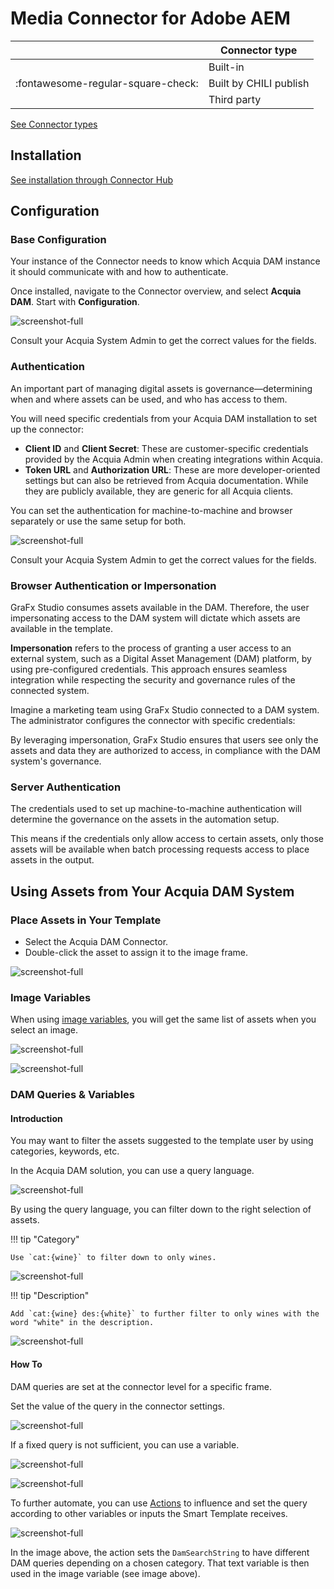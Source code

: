 # Media Connector for Adobe AEM

|  | Connector type |
| --- | --- |
|  | Built-in |
| :fontawesome-regular-square-check: | Built by CHILI publish |
|  | Third party |

[See Connector types](../../concepts/connectors/#types-of-connectors)

## Installation

[See installation through Connector Hub](../../guides/connector-hub/)

## Configuration

### Base Configuration

Your instance of the Connector needs to know which Acquia DAM instance it should communicate with and how to authenticate.

Once installed, navigate to the Connector overview, and select **Acquia DAM**. Start with **Configuration**.

![screenshot-full](config.png)

Consult your Acquia System Admin to get the correct values for the fields.

### Authentication

An important part of managing digital assets is governance—determining when and where assets can be used, and who has access to them.

You will need specific credentials from your Acquia DAM installation to set up the connector:

- **Client ID** and **Client Secret**: These are customer-specific credentials provided by the Acquia Admin when creating integrations within Acquia.
- **Token URL** and **Authorization URL**: These are more developer-oriented settings but can also be retrieved from Acquia documentation. While they are publicly available, they are generic for all Acquia clients.

You can set the authentication for machine-to-machine and browser separately or use the same setup for both.

![screenshot-full](config-auth.png)

Consult your Acquia System Admin to get the correct values for the fields.

### Browser Authentication or Impersonation

GraFx Studio consumes assets available in the DAM. Therefore, the user impersonating access to the DAM system will dictate which assets are available in the template.

**Impersonation** refers to the process of granting a user access to an external system, such as a Digital Asset Management (DAM) platform, by using pre-configured credentials. This approach ensures seamless integration while respecting the security and governance rules of the connected system.

Imagine a marketing team using GraFx Studio connected to a DAM system. The administrator configures the connector with specific credentials:

By leveraging impersonation, GraFx Studio ensures that users see only the assets and data they are authorized to access, in compliance with the DAM system's governance.

### Server Authentication

The credentials used to set up machine-to-machine authentication will determine the governance on the assets in the automation setup.

This means if the credentials only allow access to certain assets, only those assets will be available when batch processing requests access to place assets in the output.

## Using Assets from Your Acquia DAM System

### Place Assets in Your Template

- Select the Acquia DAM Connector.
- Double-click the asset to assign it to the image frame.

![screenshot-full](acquia_assets.gif)

### Image Variables

When using [image variables](../../guides/template-variables/assign/#assign-template-variable-to-image-frame), you will get the same list of assets when you select an image.

![screenshot-full](var1.png)

![screenshot-full](var2.png)

### DAM Queries & Variables

#### Introduction

You may want to filter the assets suggested to the template user by using categories, keywords, etc.

In the Acquia DAM solution, you can use a query language.

![screenshot-full](assets1.png)

By using the query language, you can filter down to the right selection of assets.

!!! tip "Category"

    Use `cat:{wine}` to filter down to only wines.

![screenshot-full](assets2.png)

!!! tip "Description"

    Add `cat:{wine} des:{white}` to further filter to only wines with the word "white" in the description.
    
![screenshot-full](assets3.png)

#### How To

DAM queries are set at the connector level for a specific frame.

Set the value of the query in the connector settings.

![screenshot-full](query1.png)

If a fixed query is not sufficient, you can use a variable.

![screenshot-full](query2.png)

![screenshot-full](query3.png)

To further automate, you can use [Actions](../../guides/actions/create/) to influence and set the query according to other variables or inputs the Smart Template receives.

![screenshot-full](query4.png)

In the image above, the action sets the `DamSearchString` to have different DAM queries depending on a chosen category. That text variable is then used in the image variable (see image above).